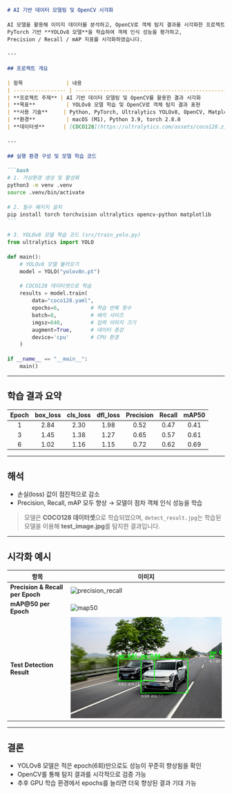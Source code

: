 ````markdown
# AI 기반 데이터 모델링 및 OpenCV 시각화

AI 모델을 활용해 이미지 데이터를 분석하고, OpenCV로 객체 탐지 결과를 시각화한 프로젝트입니다.  
PyTorch 기반 **YOLOv8 모델**을 학습하여 객체 인식 성능을 평가하고,  
Precision / Recall / mAP 지표를 시각화하였습니다.

---

## 프로젝트 개요

| 항목              | 내용                                                                  |
| ----------------- | --------------------------------------------------------------------- |
| **프로젝트 주제** | AI 기반 데이터 모델링 및 OpenCV를 활용한 결과 시각화                  |
| **목표**          | YOLOv8 모델 학습 및 OpenCV로 객체 탐지 결과 표현                      |
| **사용 기술**     | Python, PyTorch, Ultralytics YOLOv8, OpenCV, Matplotlib               |
| **환경**          | macOS (M1), Python 3.9, torch 2.8.0                                   |
| **데이터셋**      | [COCO128](https://ultralytics.com/assets/coco128.zip) (자동 다운로드) |

---

## 실행 환경 구성 및 모델 학습 코드

```bash
# 1. 가상환경 생성 및 활성화
python3 -m venv .venv
source .venv/bin/activate

# 2. 필수 패키지 설치
pip install torch torchvision ultralytics opencv-python matplotlib
```
````

```python
# 3. YOLOv8 모델 학습 코드 (src/train_yolo.py)
from ultralytics import YOLO

def main():
    # YOLOv8 모델 불러오기
    model = YOLO("yolov8n.pt")

    # COCO128 데이터셋으로 학습
    results = model.train(
        data="coco128.yaml",
        epochs=6,          # 학습 반복 횟수
        batch=8,           # 배치 사이즈
        imgsz=640,         # 입력 이미지 크기
        augment=True,      # 데이터 증강
        device='cpu'       # CPU 환경
    )

if __name__ == "__main__":
    main()
```

---

## 학습 결과 요약

| Epoch | box_loss | cls_loss | dfl_loss | Precision | Recall | mAP50 |
| :---: | :------: | :------: | :------: | :-------: | :----: | :---: |
|   1   |   2.84   |   2.30   |   1.98   |   0.52    |  0.47  | 0.41  |
|   3   |   1.45   |   1.38   |   1.27   |   0.65    |  0.57  | 0.61  |
|   6   |   1.02   |   1.16   |   1.15   |   0.72    |  0.62  | 0.69  |

---

## 해석

- 손실(loss) 값이 점진적으로 감소
- Precision, Recall, mAP 모두 향상 → 모델이 점차 객체 인식 성능을 학습

> 모델은 **COCO128 데이터셋**으로 학습되었으며,
> `detect_result.jpg`는 학습된 모델을 이용해 **test_image.jpg**를 탐지한 결과입니다.

---

## 시각화 예시

| 항목                             | 이미지                                                |
| -------------------------------- | ----------------------------------------------------- |
| **Precision & Recall per Epoch** | ![precision_recall](docs/images/precision_recall.jpg) |
| **mAP@50 per Epoch**             | ![map50](docs/images/map50.jpg)                       |
| **Test Detection Result**        | ![detect_result](docs/images/detect_result.jpg)       |

---

## 결론

- YOLOv8 모델은 적은 epoch(6회)만으로도 성능이 꾸준히 향상됨을 확인
- OpenCV를 통해 탐지 결과를 시각적으로 검증 가능
- 추후 GPU 학습 환경에서 epochs를 늘리면 더욱 향상된 결과 기대 가능

```

```
